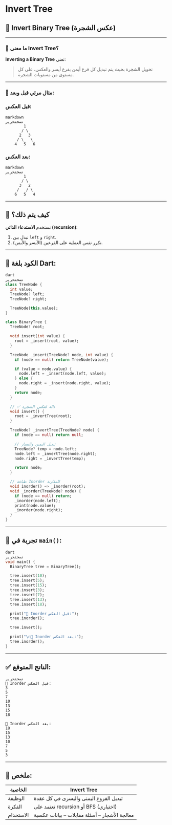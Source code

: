 # Invert Tree

## 🔁 Invert Binary Tree (عكس الشجرة)

---

### 📘 ما معنى Invert Tree؟

**Inverting a Binary Tree** تعني:

> تحويل الشجرة بحيث يتم تبديل كل فرع أيمن بفرع أيسر والعكس، على كل مستوى من مستويات الشجرة.
> 

---

### 🎯 مثال مرئي قبل وبعد:

### قبل العكس:

```
markdown
نسختحرير
        1
       / \
      2   3
     / \   \
    4   5   6

```

### بعد العكس:

```
markdown
نسختحرير
        1
       / \
      3   2
     /   / \
    6   5   4

```

---

## 🧱 كيف يتم ذلك؟

نستخدم **الاستدعاء الذاتي (recursion)**:

1. نبدل بين `left` و `right`.
2. نكرر نفس العملية على الفرعين (الأيسر والأيمن).

---

## 🔧 الكود بلغة Dart:

```dart
dart
نسختحرير
class TreeNode {
  int value;
  TreeNode? left;
  TreeNode? right;

  TreeNode(this.value);
}

class BinaryTree {
  TreeNode? root;

  void insert(int value) {
    root = _insert(root, value);
  }

  TreeNode _insert(TreeNode? node, int value) {
    if (node == null) return TreeNode(value);

    if (value < node.value) {
      node.left = _insert(node.left, value);
    } else {
      node.right = _insert(node.right, value);
    }
    return node;
  }

  // ✅ دالة لعكس الشجرة
  void invert() {
    root = _invertTree(root);
  }

  TreeNode? _invertTree(TreeNode? node) {
    if (node == null) return null;

    // تبديل اليمين واليسار
    TreeNode? temp = node.left;
    node.left = _invertTree(node.right);
    node.right = _invertTree(temp);

    return node;
  }

  // طباعة Inorder للمقارنة
  void inorder() => _inorder(root);
  void _inorder(TreeNode? node) {
    if (node == null) return;
    _inorder(node.left);
    print(node.value);
    _inorder(node.right);
  }
}

```

---

## 🧪 تجربة في `main()`:

```dart
dart
نسختحرير
void main() {
  BinaryTree tree = BinaryTree();

  tree.insert(10);
  tree.insert(5);
  tree.insert(15);
  tree.insert(3);
  tree.insert(7);
  tree.insert(13);
  tree.insert(18);

  print("🔹 Inorder قبل العكس:");
  tree.inorder();

  tree.invert();

  print("\n🔹 Inorder بعد العكس:");
  tree.inorder();
}

```

---

## ✅ الناتج المتوقع:

```
نسختحرير
🔹 Inorder قبل العكس:
3
5
7
10
13
15
18

🔹 Inorder بعد العكس:
18
15
13
10
7
5
3

```

---

## 📌 ملخص:

| الخاصية | Invert Tree |
| --- | --- |
| الوظيفة | تبديل الفروع اليمنى واليسرى في كل عقدة |
| الفكرة | تعتمد على recursion أو BFS (اختياري) |
| الاستخدام | معالجة الأشجار – أسئلة مقابلات – بيانات عكسية |